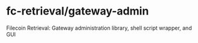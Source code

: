 # fc-retrieval/gateway-admin
Filecoin Retrieval: Gateway administration library, shell script wrapper, and GUI
